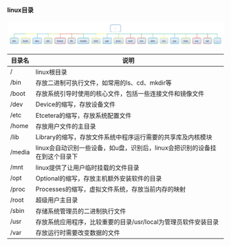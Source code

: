 #### linux目录

![目录图](./imgs/linux目录.png)

| 目录名 | 说明                                                         |
| ------ | ------------------------------------------------------------ |
| /      | linux根目录                                                  |
| /bin   | 存放二进制可执行文件，如常用的ls、cd、mkdir等                |
| /boot  | 存放系统引导时使用的核心文件，包括一些连接文件和镜像文件     |
| /dev   | Device的缩写，存放设备文件                                   |
| /etc   | Etcetera的缩写，存放系统配置文件                             |
| /home  | 存放用户文件的主目录                                         |
| /lib   | Library的缩写，存放文件系统中程序运行需要的共享库及内核模块  |
| /media | linux会自动识别一些设备，如u盘，识别后，linux会把识别的设备挂在到这个目录下 |
| /mnt   | linux提供了让用户临时挂载的文件目录                          |
| /opt   | Optional的缩写，存放主机额外安装软件的目录                   |
| /proc  | Processes的缩写，虚拟文件系统，存放当前内存的映射            |
| /root  | 超级用户主目录                                               |
| /sbin  | 存储系统管理员的二进制执行文件                               |
| /usr   | 存放系统应用程序，比较重要的目录/usr/local为管理员软件安装目录 |
| /var   | 存放运行时需要改变数据的文件                                 |

#### 